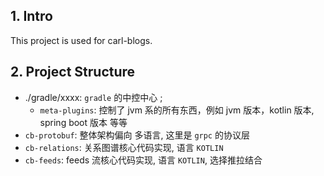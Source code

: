 ## 1. Intro

This project is used for carl-blogs.

## 2. Project Structure

- ./gradle/xxxx: `gradle` 的中控中心 ;
    - `meta-plugins`: 控制了 jvm 系的所有东西，例如 jvm 版本，kotlin 版本, spring boot 版本 等等
- `cb-protobuf`: 整体架构偏向 多语言, 这里是 `grpc` 的协议层
- `cb-relations`: 关系图谱核心代码实现, 语言 `KOTLIN`
- `cb-feeds`: feeds 流核心代码实现, 语言 `KOTLIN`, 选择推拉结合